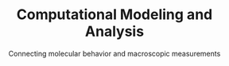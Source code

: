 ---
title: Computational Modeling and Analysis
summary: Connecting molecular behavior and macroscopic measurements
subtitle: Connecting molecular behavior and macroscopic measurements
show_date: false
---